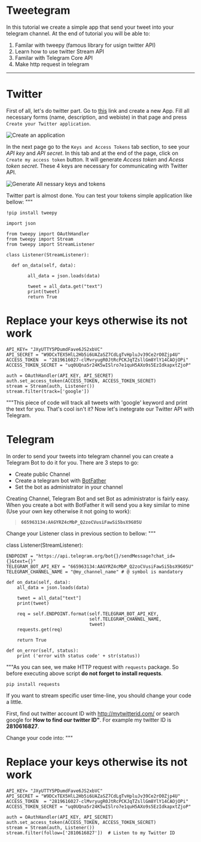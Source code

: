 # Tweetegram


In this tutorial we create a simple app that send your tweet into your telegram channel. At the end of tutorial you will be able to:


1.   Familar with tweepy (famous library for usign twitter API)
2.   Learn how to use twitter Stream API
3.   Familar with Telegram Core API
4.   Make http request in telegram

---

# Twitter

First of all, let's do twitter part. Go to [this](https://apps.twitter.com/) link and create a new App. Fill all necessary forms (name, description, and webiste) in that page and press `Create your Twitter application`. 

![Create an application](https://github.com/hadifar/tweetegram/blob/master/images/create_an_application.png)


In the next page go to the `Keys and Access Tokens` tab section, to see your *API key* and *API secret*. In this tab and at the end of the page, click on `Create my access token` button. It will generate *Access token* and *Acess token secret*. These 4 keys are necessary for communicating with Twitter API.

![Generate All nessary keys and tokens](https://github.com/hadifar/tweetegram/blob/master/images/token_access.png)


Twitter part is almost done. You can test your tokens simple application like bellow:
"""

    !pip install tweepy

    import json

    from tweepy import OAuthHandler
    from tweepy import Stream
    from tweepy import StreamListener

    class Listener(StreamListener):
  
      def on_data(self, data):
      
            all_data = json.loads(data)

            tweet = all_data.get("text")
            print(tweet)
            return True



# Replace your keys otherwise its not work
    API_KEY= "JXyUTTY5PDumdFave6JS2xbVC"
    API_SECRET = "W9DCxTEX5HlL2Hb5i6UAZaSZ7CdLgTvHpluJv39Ce2rO0Zjp4U"
    ACCESS_TOKEN  = "2819616027-clMvryugR0JtRcPCKJqTZsllGm8YlY14CAOjOPi"
    ACCESS_TOKEN_SECRET = "uq0UQna5r24K5wISlro7e1quH5AXo9s5EzIdkapxtZjoP"
    
    auth = OAuthHandler(API_KEY, API_SECRET)
    auth.set_access_token(ACCESS_TOKEN, ACCESS_TOKEN_SECRET)
    stream = Stream(auth, Listener())
    stream.filter(track=['google'])

"""This piece of code will track all tweets with 'google' keyword and print the text for you. That's cool isn't it? Now let's inetegrate our Twitter API with Telegram.

# Telegram

In order to send your tweets into telegram channel you can create a Telegram Bot to do it for you. There are 3 steps to go:


*   Create public Channel
*   Create a telegram bot with [BotFather](https://core.telegram.org/bots#3-how-do-i-create-a-bot)
*   Set the bot as administrator in your channel


Creating Channel, Telegram Bot and set Bot as administrator is fairly easy. When you create a bot with BotFather it will send you a key similar to mine (Use your own key otherwise it not going to work):



> **`665963134:AAGYRZ4cMbP_Q2zoCVusiFawSi5bsX9G05U`**


Change your Listener class in previous section to bellow:
"""

class Listener(StreamListener):
  
    ENDPOINT = "https://api.telegram.org/bot{}/sendMessage?chat_id={}&text={}"
    TELEGRAM_BOT_API_KEY = "665963134:AAGYRZ4cMbP_Q2zoCVusiFawSi5bsX9G05U"
    TELEGRAM_CHANNEL_NAME = "@my_channel_name" # @ symbol is mandatory
    
    def on_data(self, data):
        all_data = json.loads(data)

        tweet = all_data["text"]
        print(tweet)

        req = self.ENDPOINT.format(self.TELEGRAM_BOT_API_KEY,
                                   self.TELEGRAM_CHANNEL_NAME,
                                   tweet)
        requests.get(req)

        return True

    def on_error(self, status):
        print ('error with status code' + str(status))

"""As you can see, we make HTTP request with `requests` package. So before executing above script **do not forget to install requests**.



```
pip install requests
```





If you want to stream specific user time-line, you should change your code a little.

First, find out twitter account ID with http://mytwitterid.com/ or search google for **How to find our twitter ID"**. For example my twitter ID is **2810616827**. 

Change your code into:
"""

# Replace your keys otherwise its not work
    API_KEY= "JXyUTTY5PDumdFave6JS2xbVC"
    API_SECRET = "W9DCxTEX5HlL2Hb5i6UAZaSZ7CdLgTvHpluJv39Ce2rO0Zjp4U"
    ACCESS_TOKEN  = "2819616027-clMvryugR0JtRcPCKJqTZsllGm8YlY14CAOjOPi"
    ACCESS_TOKEN_SECRET = "uq0UQna5r24K5wISlro7e1quH5AXo9s5EzIdkapxtZjoP"

    auth = OAuthHandler(API_KEY, API_SECRET)
    auth.set_access_token(ACCESS_TOKEN, ACCESS_TOKEN_SECRET)
    stream = Stream(auth, Listener())
    stream.filter(follow=['2810616827'])  # Listen to my Twitter ID
